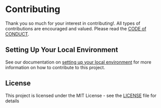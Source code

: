 # Contributing

Thank you so much for your interest in contributing!. All types of contributions are encouraged and valued.
Please read the [CODE of CONDUCT](CODE_OF_CONDUCT.md).

## Setting Up Your Local Environment

See our documentation on [setting up your local environment](http://localhost:8080/development) for more information on how to contribute to this project.

## License

This project is licensed under the MIT License - see the [LICENSE](LICENSE) file for details
